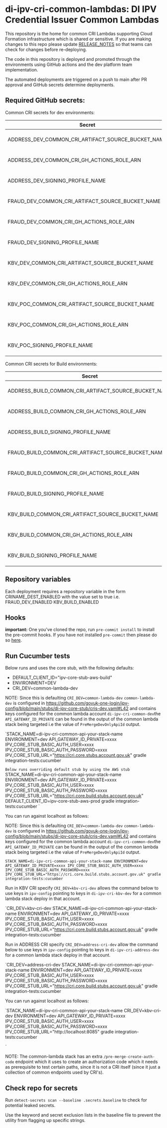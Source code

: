 # di-ipv-cri-common-lambdas: DI IPV Credential Issuer Common Lambdas

This repository is the home for common CRI Lambdas supporting Cloud Formation infrastructure which is shared or sensitive. If you are making changes to this repo please update [RELEASE_NOTES](./RELEASE_NOTES.md) so that teams can check for changes before re-deploying.

The code in this repository is deployed and promoted through the environments using GitHub actions and the dev platform team implementation.

The automated deployments are triggered on a push to main after PR approval and GitHub secrets determine deployments.

## Required GitHub secrets:

Common CRI secrets for dev environments:

| Secret                                             | Description            |
| -------------------------------------------------- | ---------------------- |
| ADDRESS_DEV_COMMON_CRI_ARTIFACT_SOURCE_BUCKET_NAME | Upload artifact bucket |
| ADDRESS_DEV_COMMON_CRI_GH_ACTIONS_ROLE_ARN         | Assumed role IAM ARN   |
| ADDRESS_DEV_SIGNING_PROFILE_NAME                   | Signing profile name   |
| FRAUD_DEV_COMMON_CRI_ARTIFACT_SOURCE_BUCKET_NAME   | Upload artifact bucket |
| FRAUD_DEV_COMMON_CRI_GH_ACTIONS_ROLE_ARN           | Assumed role IAM ARN   |
| FRAUD_DEV_SIGNING_PROFILE_NAME                     | Signing profile name   |
| KBV_DEV_COMMON_CRI_ARTIFACT_SOURCE_BUCKET_NAME     | Upload artifact bucket |
| KBV_DEV_COMMON_CRI_GH_ACTIONS_ROLE_ARN             | Assumed role IAM ARN   |
| KBV_POC_COMMON_CRI_ARTIFACT_SOURCE_BUCKET_NAME     | Upload artifact bucket |
| KBV_POC_COMMON_CRI_GH_ACTIONS_ROLE_ARN             | Assumed role IAM ARN   |
| KBV_POC_SIGNING_PROFILE_NAME                       | Signing profile name   |

Common CRI secrets for Build environments:

| Secret                                               | Description            |
| ---------------------------------------------------- | ---------------------- |
| ADDRESS_BUILD_COMMON_CRI_ARTIFACT_SOURCE_BUCKET_NAME | Upload artifact bucket |
| ADDRESS_BUILD_COMMON_CRI_GH_ACTIONS_ROLE_ARN         | Assumed role IAM ARN   |
| ADDRESS_BUILD_SIGNING_PROFILE_NAME                   | Signing profile name   |
| FRAUD_BUILD_COMMON_CRI_ARTIFACT_SOURCE_BUCKET_NAME   | Upload artifact bucket |
| FRAUD_BUILD_COMMON_CRI_GH_ACTIONS_ROLE_ARN           | Assumed role IAM ARN   |
| FRAUD_BUILD_SIGNING_PROFILE_NAME                     | Signing profile name   |
| KBV_BUILD_COMMON_CRI_ARTIFACT_SOURCE_BUCKET_NAME     | Upload artifact bucket |
| KBV_BUILD_COMMON_CRI_GH_ACTIONS_ROLE_ARN             | Assumed role IAM ARN   |
| KBV_BUILD_SIGNING_PROFILE_NAME                       | Signing profile name   |

## Repository variables

Each deployment requires a repository variable in the form CRINAME_DEST_ENABLED
with the value set to true i.e. FRAUD_DEV_ENABLED KBV_BUILD_ENABLED

## Hooks

**important:** One you've cloned the repo, run `pre-commit install` to install the pre-commit hooks.
If you have not installed `pre-commit` then please do so [here](https://pre-commit.com/).

## Run Cucumber tests

Below runs and uses the core stub, with the following defaults:

- DEFAULT_CLIENT_ID="ipv-core-stub-aws-build"
- ENVIRONMENT=DEV
- CRI_DEV=common-lambda-dev

NOTE: Since this is defaulting `CRI_DEV=common-lambda-dev`
`common-lambda-dev` is configured in https://github.com/govuk-one-login/ipv-config/blob/main/stubs/di-ipv-core-stub/cris-dev.yaml#L42
and contains keys configured for the common lambda account `di-ipv-cri-common-dev`the `API_GATEWAY_ID_PRIVATE` can be found
in the output of the common lambda stack being targeted i.e the value of `PreMergeDevOnlyApiId` output.


`STACK_NAME=di-ipv-cri-common-api-your-stack-name ENVIRONMENT=dev API_GATEWAY_ID_PRIVATE=xxxx IPV_CORE_STUB_BASIC_AUTH_USER=xxxx IPV_CORE_STUB_BASIC_AUTH_PASSWORD=xxxx IPV_CORE_STUB_URL="https://cri.core.stubs.account.gov.uk" gradle integration-tests:cucumber

`Below runs overriding default stub by using the AWS stub`
STACK_NAME=di-ipv-cri-common-api-your-stack-name ENVIRONMENT=dev API_GATEWAY_ID_PRIVATE=xxxx IPV_CORE_STUB_BASIC_AUTH_USER=xxxx IPV_CORE_STUB_BASIC_AUTH_PASSWORD=xxxx IPV_CORE_STUB_URL="https://cri.core.build.stubs.account.gov.uk" DEFAULT_CLIENT_ID=ipv-core-stub-aws-prod gradle integration-tests:cucumber
`

You can run against localhost as follows:

NOTE: Since this is defaulting `CRI_DEV=common-lambda-dev`
`common-lambda-dev` is configured in https://github.com/govuk-one-login/ipv-config/blob/main/stubs/di-ipv-core-stub/cris-dev.yaml#L42
and contains keys configured for the common lambda account `di-ipv-cri-common-dev`the `API_GATEWAY_ID_PRIVATE` can be found
in the output of the common lambda stack being targeted i.e the value of `PreMergeDevOnlyApiId` output.

`
STACK_NAME=di-ipv-cri-common-api-your-stack-name ENVIRONMENT=dev API_GATEWAY_ID_PRIVATE=xxxx IPV_CORE_STUB_BASIC_AUTH_USER=xxxx IPV_CORE_STUB_BASIC_AUTH_PASSWORD=xxxx IPV_CORE_STUB_URL="https://cri.core.build.stubs.account.gov.uk" gradle integration-tests:cucumber
`

Run in KBV CRI specify `CRI_DEV=kbv-cri-dev` allows the command below to use keys in `ipv-config` pointing to keys in `di-ipv-cri-kbv-dev` for a common lambda stack deploy in that account.

`CRI_DEV=kbv-cri-dev STACK_NAME=di-ipv-cri-common-api-your-stack-name ENVIRONMENT=dev API_GATEWAY_ID_PRIVATE=xxxx IPV_CORE_STUB_BASIC_AUTH_USER=xxxx IPV_CORE_STUB_BASIC_AUTH_PASSWORD=xxxx IPV_CORE_STUB_URL="https://cri.core.build.stubs.account.gov.uk" gradle integration-tests:cucumber

Run in ADDRESS CRI specify `CRI_DEV=address-cri-dev` allow the command below to use keys in `ipv-config` pointing to keys in `di-ipv-cri-address-dev` for a common lambda stack deploy in that account.

`CRI_DEV=address-cri-dev STACK_NAME=di-ipv-cri-common-api-your-stack-name ENVIRONMENT=dev API_GATEWAY_ID_PRIVATE=xxxx IPV_CORE_STUB_BASIC_AUTH_USER=xxxx IPV_CORE_STUB_BASIC_AUTH_PASSWORD=xxxx IPV_CORE_STUB_URL="https://cri.core.build.stubs.account.gov.uk" gradle integration-tests:cucumber   

You can run against localhost as follows:

`STACK_NAME=di-ipv-cri-common-api-your-stack-name CRI_DEV=kbv-cri-dev ENVIRONMENT=dev API_GATEWAY_ID_PRIVATE=xxxx IPV_CORE_STUB_BASIC_AUTH_USER=xxxx IPV_CORE_STUB_BASIC_AUTH_PASSWORD=xxxx IPV_CORE_STUB_URL="http://localhost:8085" gradle integration-tests:cucumber

`


NOTE: The common-lambda stack has an extra `/pre-merge-create-auth-code` endpoint which it uses to create an authorization code which it needs as prerequisite to test certain paths, since it is not a CRI itself (since it just a collection of common endpoints used by CRI's).

## Check repo for secrets

Run `detect-secrets scan --baseline .secrets.baseline` to check for potential leaked secrets.

Use the keyword and secret exclusion lists in the baseline file to prevent the utility from flagging up specific strings.
